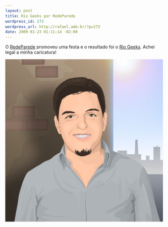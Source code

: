 ```yaml
--- 
layout: post
title: Rio Geeks por RedeParede
wordpress_id: 273
wordpress_url: http://rafael.adm.br/?p=273
date: 2009-01-23 01:11:14 -02:00
---
```

O <a href="http://redeparede.com.br/">RedeParede</a> promoveu uma festa e o resultado foi o <a href="http://redeparede.com.br/rio-de-janeiro/bloggers">Rio Geeks</a>. Achei legal a minha caricatura!

<img class="aligncenter size-full wp-image-274" title="Minha caricatura" src="/wp-content/uploads/2009/01/rafael.jpg" alt="" width="500" height="515" />
